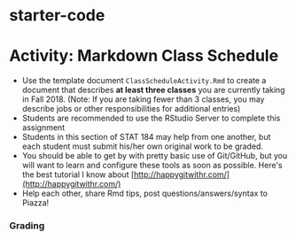 # starter-code
# Activity: Markdown Class Schedule

- Use the template document `ClassScheduleActivity.Rmd` to create a document that describes **at least three classes** you are currently taking in Fall 2018.  (Note: If you are taking fewer than 3 classes, you may describe jobs or other responsibilities for additional entries)
- Students are recommended to use the RStudio Server to complete this assignment
- Students in this section of STAT 184 may help from one another, but each student must submit his/her own original work to be graded.
- You should be able to get by with pretty basic use of Git/GitHub, but you will want to learn and configure these tools as soon as possible.  Here's the best tutorial I know about [http://happygitwithr.com/](http://happygitwithr.com/)
- Help each other, share Rmd tips, post questions/answers/syntax to Piazza!

### Grading
